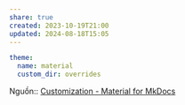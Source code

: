 ```yaml
---
share: true
created: 2023-10-19T21:00
updated: 2024-08-18T15:05
---
```

```yaml
theme:
  name: material
  custom_dir: overrides
```
Nguồn:: [Customization - Material for MkDocs](https://squidfunk.github.io/mkdocs-material/customization/#extending-the-theme)
